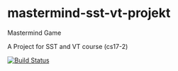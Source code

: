# mastermind-sst-vt-projekt
Mastermind Game

A Project for SST and VT course (cs17-2)

[![Build Status](https://travis-ci.com/shanirub/mastermind-sst-vt-projekt.svg?branch=master)](https://travis-ci.com/shanirub/mastermind-sst-vt-projekt)
